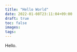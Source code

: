 ```yaml
---
title: "Hello World"
date: 2022-01-08T23:11:04+09:00
draft: true
toc: false
images:
tags:
---
```


Hello.
